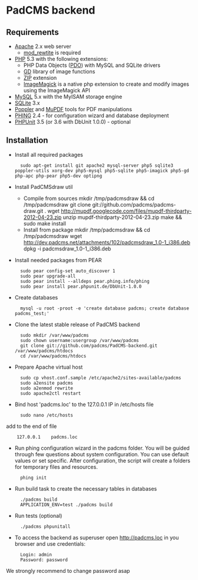 PadCMS backend
==============

Requirements
------------

* [Apache](http://httpd.apache.org/) 2.x web server
    * [mod_rewtite](http://httpd.apache.org/docs/current/mod/mod_rewrite.html) is required
* [PHP](http://php.net/) 5.3 with the following extensions:
    * PHP Data Objects ([PDO](http://php.net/manual/en/book.pdo.php)) with MySQL and SQLite drivers
    * [GD](http://php.net/manual/en/book.image.php) library of image functions
    * [ZIP](http://www.php.net/manual/en/book.zip.php) extension
    * [ImageMagick](http://php.net/manual/en/book.imagick.php) is a native php extension to create and modify images using the ImageMagick API
* [MySQL](http://mysql.com/) 5.x with the MyISAM storage engine
* [SQLite](http://www.sqlite.org/) 3.x
* [Poppler](http://poppler.freedesktop.org/) and [MuPDF](http://mupdf.com/) tools for PDF manipulations
* [PHING](http://www.phing.info/trac/) 2.4 - for configuration wizard and database deployment
* [PHPUnit](http://www.phpunit.de/) 3.5 (or 3.6 with DbUnit 1.0.0) - optional

Installation
------------

* Install all required packages

        sudo apt-get install git apache2 mysql-server php5 sqlite3 poppler-utils xorg-dev php5-mysql php5-sqlite php5-imagick php5-gd php-apc php-pear php5-dev optipng
* Install PadCMSdraw util
    * Compile from sources
        mkdir /tmp/padcmsdraw && cd /tmp/padcmsdraw
        git clone git://github.com/padcms/padcms-draw.git .
        wget http://mupdf.googlecode.com/files/mupdf-thirdparty-2012-04-23.zip
        unzip mupdf-thirdparty-2012-04-23.zip
        make && sudo make install
    * Install from package
        mkdir /tmp/padcmsdraw && cd /tmp/padcmsdraw
        wget http://dev.padcms.net/attachments/102/padcmsdraw_1.0-1_i386.deb
        dpkg -i padcmsdraw_1.0-1_i386.deb

* Install needed packages from PEAR

        sudo pear config-set auto_discover 1
        sudo pear upgrade-all
        sudo pear install --alldeps pear.phing.info/phing
        sudo pear install pear.phpunit.de/DbUnit-1.0.0
* Create databases

        mysql -u root -proot -e 'create database padcms; create database padcms_test;'
* Clone the latest stable release of PadCMS backend

        sudo mkdir /var/www/padcms
        sudo chown username:usergroup /var/www/padcms
        git clone git://github.com/padcms/PadCMS-backend.git /var/www/padcms/htdocs
        cd /var/www/padcms/htdocs
* Prepare Apache virtual host

        sudo cp vhost.conf.sample /etc/apache2/sites-available/padcms
        sudo a2ensite padcms
        sudo a2enmod rewrite
        sudo apache2ctl restart
* Bind host 'padcms.loc' to the 127.0.0.1 IP in /etc/hosts file

        sudo nano /etc/hosts
add to the end of file

        127.0.0.1    padcms.loc
* Run phing configuration wizard in the padcms folder. You will be guided through few questions about system configuration. You can use default values or set specific. After configuration, the script will create a folders for temporary files and resources.

        phing init
* Run build task to create the necessary tables in databases

        ./padcms build
        APPLICATION_ENV=test ./padcms build
* Run tests (optional)

        ./padcms phpunitall
* To access the backend as superuser open http://padcms.loc in you browser and use credentials:

        Login: admin
        Password: password

We strongly recommend to change password asap
